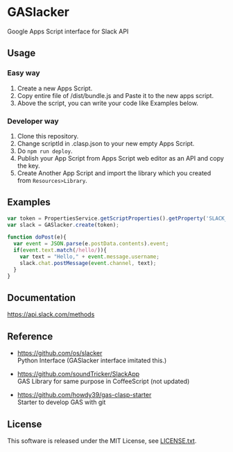 # GASlacker

Google Apps Script interface for Slack API

## Usage

### Easy way

1. Create a new Apps Script.
2. Copy entire file of /dist/bundle.js and Paste it to the new apps script.
3. Above the script, you can write your code like Examples below.

### Developer way

1. Clone this repository.
2. Change scriptId in .clasp.json to your new empty Apps Script.
3. Do `npm run deploy`.
4. Publish your App Script from Apps Script web editor as an API and copy the key.
5. Create Another App Script and import the library which you created from `Resources>Library`.

## Examples

```JavaScript
var token = PropertiesService.getScriptProperties().getProperty('SLACK_ACCESS_TOKEN');
var slack = GASlacker.create(token);

function doPost(e){
  var event = JSON.parse(e.postData.contents).event;
  if(event.text.match(/hello/)){
    var text = "Hello," + event.message.username;
    slack.chat.postMessage(event.channel, text);
  }
}
```

## Documentation

https://api.slack.com/methods

## Reference

- https://github.com/os/slacker  
  Python Interface (GASlacker interface imitated this.)

- https://github.com/soundTricker/SlackApp  
  GAS Library for same purpose in CoffeeScript (not updated)

- https://github.com/howdy39/gas-clasp-starter  
  Starter to develop GAS with git

## License

This software is released under the MIT License, see [LICENSE.txt](LICENSE.txt).
